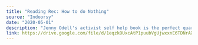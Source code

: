 ```yaml
---
title: "Reading Rec: How to do Nothing"
source: "Indoorsy"
date: "2020-05-01"
description: "Jenny Odell's activist self help book is the perfect quarantine companion"
link: https://drive.google.com/file/d/1eqzkOUxcAtP1puubVgUjwxxnE6TDNrAX/view
---
```


